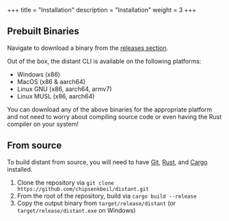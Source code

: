 +++
title = "Installation"
description = "Installation"
weight = 3
+++

## Prebuilt Binaries

Navigate to download a binary from the [releases
section](https://github.com/chipsenkbeil/distant/releases).

Out of the box, the distant CLI is available on the following platforms:

- Windows (x86)
- MacOS (x86 & aarch64)
- Linux GNU (x86, aarch64, armv7)
- Linux MUSL (x86, aarch64)

You can download any of the above binaries for the appropriate platform and not
need to worry about compiling source code or even having the Rust compiler on
your system!

## From source

To build distant from source, you will need to have
[Git](https://git-scm.com/), [Rust](https://www.rust-lang.org/), and
[Cargo](https://github.com/rust-lang/cargo) installed.

1. Clone the repository via `git clone https://github.com/chipsenkbeil/distant.git`
2. From the root of the repository, build via `cargo build --release`
3. Copy the output binary from `target/release/distant` (or
   `target/release/distant.exe` on Windows)

